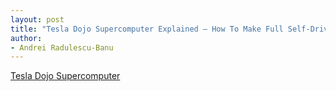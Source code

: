 ```yaml
---
layout: post
title: "Tesla Dojo Supercomputer Explained — How To Make Full Self-Driving AI"
author:
- Andrei Radulescu-Banu
---
```

[Tesla Dojo Supercomputer](https://cleantechnica.com/2020/11/21/tesla-dojo-supercomputer-explained-how-to-make-full-self-driving-ai/)
